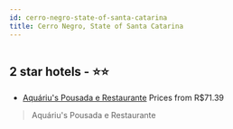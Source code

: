 ```yaml
---
id: cerro-negro-state-of-santa-catarina
title: Cerro Negro, State of Santa Catarina
---
```


<center><img src="https://static.hotelurbano.com/reservas/prod0/18/18525/5ea74e24247ed_aquarius-pousada-e-restaurante.jpg" alt="" /></center>


##  2 star hotels - ⭐️⭐️

-    [Aquáriu's Pousada e Restaurante](https://us.hurb.com/hotels/cerro-negro/aquarius-pousada-e-restaurante-18525?cmp=18055) Prices from R$71.39
   > Aquáriu's Pousada e Restaurante
